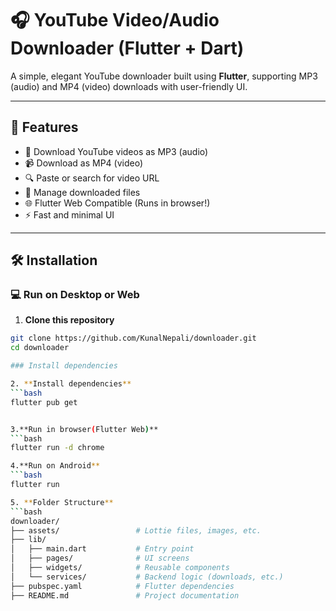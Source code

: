 # 🎧 YouTube Video/Audio Downloader (Flutter + Dart)

A simple, elegant YouTube downloader built using **Flutter**, supporting MP3 (audio) and MP4 (video) downloads with user-friendly UI.

---

## 🚀 Features

- 🎵 Download YouTube videos as MP3 (audio)
- 📹 Download as MP4 (video)
- 🔍 Paste or search for video URL
- 📂 Manage downloaded files
- 🌐 Flutter Web Compatible (Runs in browser!)
- ⚡ Fast and minimal UI

---

## 🛠 Installation

### 💻 Run on Desktop or Web

1. **Clone this repository**  
```bash
git clone https://github.com/KunalNepali/downloader.git
cd downloader

### Install dependencies

2. **Install dependencies**  
```bash
flutter pub get


3.**Run in browser(Flutter Web)**
```bash
flutter run -d chrome

4.**Run on Android**
```bash
flutter run

5. **Folder Structure**
```bash
downloader/
├── assets/                 # Lottie files, images, etc.
├── lib/
│   ├── main.dart           # Entry point
│   ├── pages/              # UI screens
│   ├── widgets/            # Reusable components
│   └── services/           # Backend logic (downloads, etc.)
├── pubspec.yaml            # Flutter dependencies
├── README.md               # Project documentation

